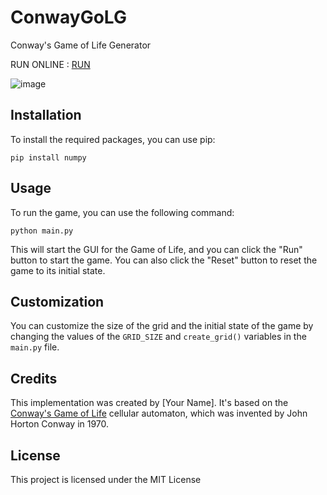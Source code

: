 # ConwayGoLG
Conway's Game of Life Generator


RUN ONLINE : [RUN](https://replit.com/@Enoobis/ConwayGoL)

![image](https://user-images.githubusercontent.com/62465404/220987663-3c47b568-27a0-4ec9-803a-e295267e8e39.png)

## Installation

To install the required packages, you can use pip:
```
pip install numpy
```

## Usage

To run the game, you can use the following command:
```
python main.py
```
This will start the GUI for the Game of Life, and you can click the "Run" button to start the game. You can also click the "Reset" button to reset the game to its initial state.

## Customization

You can customize the size of the grid and the initial state of the game by changing the values of the `GRID_SIZE` and `create_grid()` variables in the `main.py` file.

## Credits

This implementation was created by [Your Name]. It's based on the [Conway's Game of Life](https://en.wikipedia.org/wiki/Conway%27s_Game_of_Life) cellular automaton, which was invented by John Horton Conway in 1970.

## License

This project is licensed under the MIT License
